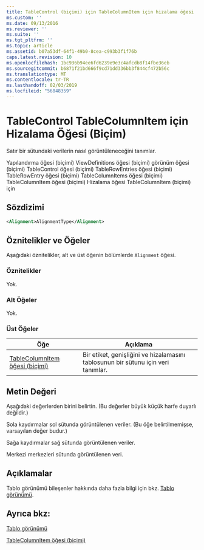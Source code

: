 ```yaml
---
title: TableControl (biçimi) için TableColumnItem için hizalama öğesi | Microsoft Docs
ms.custom: ''
ms.date: 09/13/2016
ms.reviewer: ''
ms.suite: ''
ms.tgt_pltfrm: ''
ms.topic: article
ms.assetid: b07a53df-64f1-49b0-8cea-c993b3f1f76b
caps.latest.revision: 10
ms.openlocfilehash: 1bc936b94ee6fd6239e9e3c4afcdb8f14fbe36eb
ms.sourcegitcommit: b6871f21bd666f9cd71dd336bb3f844cf472b56c
ms.translationtype: MT
ms.contentlocale: tr-TR
ms.lasthandoff: 02/03/2019
ms.locfileid: "56848359"
---
```

# <a name="alignment-element-for-tablecolumnitem-for-tablecontrol-format"></a>TableControl TableColumnItem için Hizalama Öğesi (Biçim)

Satır bir sütundaki verilerin nasıl görüntüleneceğini tanımlar.

Yapılandırma öğesi (biçimi) ViewDefinitions öğesi (biçimi) görünüm öğesi (biçimi) TableControl öğesi (biçimi) TableRowEntries öğesi (biçimi) TableRowEntry öğesi (biçimi) TableColumnItems öğesi (biçimi) TableColumnItem öğesi (biçimi) Hizalama öğesi TableColumnItem (biçimi) için

## <a name="syntax"></a>Sözdizimi

```xml
<Alignment>AlignmentType</Alignment>
```

## <a name="attributes-and-elements"></a>Öznitelikler ve Öğeler

Aşağıdaki öznitelikler, alt ve üst öğenin bölümlerde `Alignment` öğesi.

### <a name="attributes"></a>Öznitelikler

Yok.

### <a name="child-elements"></a>Alt Öğeler

Yok.

### <a name="parent-elements"></a>Üst Öğeler

|Öğe|Açıklama|
|-------------|-----------------|
|[TableColumnItem öğesi (biçimi)](./tablecolumnitem-element-for-tablecolumnitems-for-tablecontrol-format.md)|Bir etiket, genişliğini ve hizalamasını tablosunun bir sütunu için veri tanımlar.|

## <a name="text-value"></a>Metin Değeri

Aşağıdaki değerlerden birini belirtin. (Bu değerler büyük küçük harfe duyarlı değildir.)

Sola kaydırmalar sol sütunda görüntülenen veriler. (Bu öğe belirtilmemişse, varsayılan değer budur.)

Sağa kaydırmalar sağ sütunda görüntülenen veriler.

Merkezi merkezleri sütunda görüntülenen veri.

## <a name="remarks"></a>Açıklamalar

Tablo görünümü bileşenler hakkında daha fazla bilgi için bkz. [Tablo görünümü](./creating-a-table-view.md).

## <a name="see-also"></a>Ayrıca bkz:

[Tablo görünümü](./creating-a-table-view.md)

[TableColumnItem öğesi (biçimi)](./tablecolumnitem-element-for-tablecolumnitems-for-tablecontrol-format.md)
